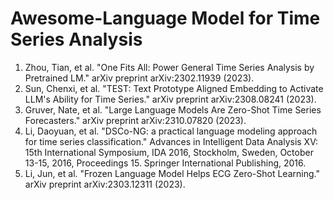# Awesome-Language Model for Time Series Analysis


1. Zhou, Tian, et al. "One Fits All: Power General Time Series Analysis by Pretrained LM." arXiv preprint arXiv:2302.11939 (2023).
2. Sun, Chenxi, et al. "TEST: Text Prototype Aligned Embedding to Activate LLM's Ability for Time Series." arXiv preprint arXiv:2308.08241 (2023).
3. Gruver, Nate, et al. "Large Language Models Are Zero-Shot Time Series Forecasters." arXiv preprint arXiv:2310.07820 (2023).
4. Li, Daoyuan, et al. "DSCo-NG: a practical language modeling approach for time series classification." Advances in Intelligent Data Analysis XV: 15th International Symposium, IDA 2016, Stockholm, Sweden, October 13-15, 2016, Proceedings 15. Springer International Publishing, 2016.
5. Li, Jun, et al. "Frozen Language Model Helps ECG Zero-Shot Learning." arXiv preprint arXiv:2303.12311 (2023).
